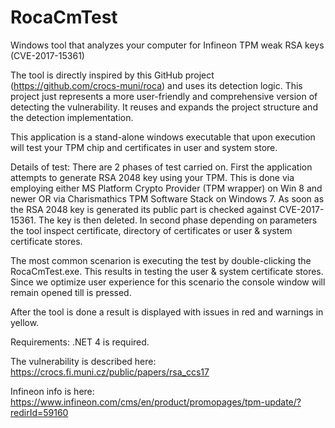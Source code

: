 # RocaCmTest
Windows tool that analyzes your computer for Infineon TPM weak RSA keys (CVE-2017-15361) 

The tool is directly inspired by this GitHub project (https://github.com/crocs-muni/roca) and uses its detection logic. This project just represents a more user-friendly and comprehensive version of detecting the vulnerability. It reuses and expands the project structure and the detection implementation.

This application is a stand-alone windows executable that upon execution will test your TPM chip and certificates in user and system store.  

Details of test:
There are 2 phases of test carried on. First the application attempts to generate RSA 2048 key using your TPM. This is done via employing either MS Platform Crypto Provider (TPM wrapper) on Win 8 and newer OR via Charismathics TPM Software Stack on Windows 7. As soon as the RSA 2048 key is generated its public part is checked against CVE-2017-15361. The key is then deleted.
In second phase depending on parameters the tool inspect certificate, directory of certificates or user & system certificate stores. 

The most common scenarion is executing the test by double-clicking the RocaCmTest.exe. This results in testing the user & system certificate stores. Since we optimize user experience for this scenario the console window will remain opened till <ENTER> is pressed.

After the tool is done a result is displayed with issues in red and warnings in yellow.

Requirements: .NET 4 is required.

The vulnerability is described here: https://crocs.fi.muni.cz/public/papers/rsa_ccs17

Infineon info is here: https://www.infineon.com/cms/en/product/promopages/tpm-update/?redirId=59160
